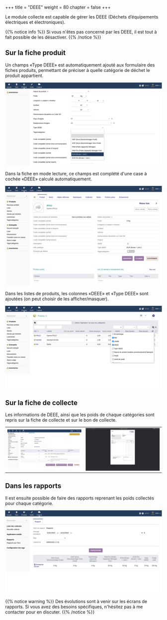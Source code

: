 +++
title = "DEEE"
weight = 80
chapter = false
+++

Le module collecte est capable de gérer les DEEE (Déchets d’équipements électriques et électroniques).

{{% notice info %}}
Si vous n'êtes pas concerné par les DEEE, il est tout à fait possible de les désactiver.
{{% /notice %}}

## Sur la fiche produit

Un champs «Type DEEE» est automatiquement ajouté aux formulaire des fiches produits, permettant de préciser à quelle catégorie de déchet le produit appartient.

![Champs Type DEEE](./images/produit_formulaire_deee.png)

Dans la fiche en mode lecture, ce champs est complété d'une case à cochée «DEEE» calculé automatiquement.

![Fiche produit](./images/produit_fiche.png)

Dans les listes de produits, les colonnes «DEEE» et «Type DEEE» sont ajoutées (on peut choisir de les afficher/masquer).

![Liste des produits](./images/produit_liste.png)

## Sur la fiche de collecte

Les informations de DEEE, ainsi que les poids de chaque catégories sont repris sur la fiche de collecte et sur le bon de collecte.

| | |
|---|---|
| ![Fiche Collecte](./images/collecte_fiche.png) | ![Bon de collecte](./images/collecte_bon.png)

## Dans les rapports

Il est ensuite possible de faire des rapports reprenant les poids collectés pour chaque catégorie.

![Rapports](./images/rapport.png)

{{% notice warning %}}
Des évolutions sont à venir sur les écrans de rapports. Si vous avez des besoins spécifiques, n'hésitez pas à me contacter pour en discuter.
{{% /notice %}}
